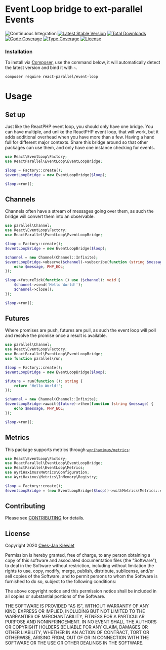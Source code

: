 # Event Loop bridge to ext-parallel Events

![Continuous Integration](https://github.com/Reactphp-parallel/event-loop/workflows/Continuous%20Integration/badge.svg)
[![Latest Stable Version](https://poser.pugx.org/React-parallel/event-loop/v/stable.png)](https://packagist.org/packages/React-parallel/event-loop)
[![Total Downloads](https://poser.pugx.org/React-parallel/event-loop/downloads.png)](https://packagist.org/packages/React-parallel/event-loop)
[![Code Coverage](https://scrutinizer-ci.com/g/Reactphp-parallel/event-loop/badges/coverage.png?b=master)](https://scrutinizer-ci.com/g/Reactphp-parallel/event-loop/?branch=master)
[![Type Coverage](https://shepherd.dev/github/Reactphp-parallel/event-loop/coverage.svg)](https://shepherd.dev/github/Reactphp-parallel/event-loop)
[![License](https://poser.pugx.org/React-parallel/event-loop/license.png)](https://packagist.org/packages/React-parallel/event-loop)

### Installation ###

To install via [Composer](http://getcomposer.org/), use the command below, it will automatically detect the latest version and bind it with `~`.

```
composer require react-parallel/event-loop 
```

# Usage

## Set up

Just like the ReactPHP event loop, you should only have one bridge. You can have multiple, and unlike the ReactPHP 
event loop, that will work, but it adds additional overhead when you have more than a few. Having a hand full for 
different major contexts. Share this bridge around so that other packages can use them, and only have one instance 
checking for events.

```php
use React\EventLoop\Factory;
use ReactParallel\EventLoop\EventLoopBridge;

$loop = Factory::create();
$eventLoopBridge = new EventLoopBridge($loop);

$loop->run();
```

## Channels

Channels often have a stream of messages going over them, as such the bridge will convert them into an observable.

```php
use parallel\Channel;
use React\EventLoop\Factory;
use ReactParallel\EventLoop\EventLoopBridge;

$loop = Factory::create();
$eventLoopBridge = new EventLoopBridge($loop);

$channel = new Channel(Channel::Infinite);
$eventLoopBridge->observe($channel)->subscribe(function (string $message) {
    echo $message, PHP_EOL;
});

$loop->futureTick(function () use ($channel): void {
    $channel->send('Hello World!');
    $channel->close();
});

$loop->run();
```

## Futures

Where promises are push, futures are pull, as such the event loop will poll and resolve the promise once a result is 
available.

```php
use parallel\Channel;
use React\EventLoop\Factory;
use ReactParallel\EventLoop\EventLoopBridge;
use function parallel\run;

$loop = Factory::create();
$eventLoopBridge = new EventLoopBridge($loop);

$future = run(function (): string {
    return 'Hello World!';
});

$channel = new Channel(Channel::Infinite);
$eventLoopBridge->await($future)->then(function (string $message) {
    echo $message, PHP_EOL;
});

$loop->run();
```

## Metrics

This package supports metrics through [`wyrihaximus/metrics`](https://github.com/wyrihaximus/php-metrics):

```php
use React\EventLoop\Factory;
use ReactParallel\EventLoop\EventLoopBridge;
use ReactParallel\EventLoop\Metrics;
use WyriHaximus\Metrics\Configuration;
use WyriHaximus\Metrics\InMemory\Registry;

$loop = Factory::create();
$eventLoopBridge = (new EventLoopBridge($loop))->withMetrics(Metrics::create(new Registry(Configuration::create())));
```

## Contributing ##

Please see [CONTRIBUTING](CONTRIBUTING.md) for details.

## License ##

Copyright 2020 [Cees-Jan Kiewiet](http://wyrihaximus.net/)

Permission is hereby granted, free of charge, to any person
obtaining a copy of this software and associated documentation
files (the "Software"), to deal in the Software without
restriction, including without limitation the rights to use,
copy, modify, merge, publish, distribute, sublicense, and/or sell
copies of the Software, and to permit persons to whom the
Software is furnished to do so, subject to the following
conditions:

The above copyright notice and this permission notice shall be
included in all copies or substantial portions of the Software.

THE SOFTWARE IS PROVIDED "AS IS", WITHOUT WARRANTY OF ANY KIND,
EXPRESS OR IMPLIED, INCLUDING BUT NOT LIMITED TO THE WARRANTIES
OF MERCHANTABILITY, FITNESS FOR A PARTICULAR PURPOSE AND
NONINFRINGEMENT. IN NO EVENT SHALL THE AUTHORS OR COPYRIGHT
HOLDERS BE LIABLE FOR ANY CLAIM, DAMAGES OR OTHER LIABILITY,
WHETHER IN AN ACTION OF CONTRACT, TORT OR OTHERWISE, ARISING
FROM, OUT OF OR IN CONNECTION WITH THE SOFTWARE OR THE USE OR
OTHER DEALINGS IN THE SOFTWARE.
